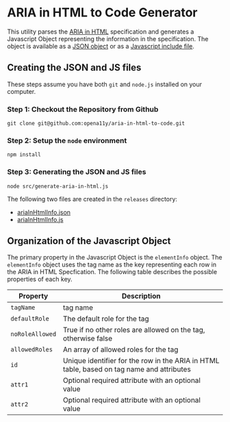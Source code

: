 # ARIA in HTML to Code Generator

This utility parses the [ARIA in HTML](https://www.w3.org/TR/html-aria/) specification and generates a Javascript Object representing the information in the specification.  The object is available as a [JSON object](releases/ariaInHtmlInfo.json) or as a [Javascript include file](releases/ariaInHtmlInfo.js).

## Creating the JSON and JS files

These steps assume you have both `git` and `node.js` installed on your computer.

### Step 1: Checkout the Repository from Github

```git clone git@github.com:opena11y/aria-in-html-to-code.git```

### Step 2: Setup the `node` environment

```npm install```

### Step 3: Generating the JSON and JS files

```node src/generate-aria-in-html.js```

The following two files are created in the `releases` directory:

* [ariaInHtmlInfo.json](releases/ariaInHtmlInfo.js.json)
* [ariaInHtmlInfo.js](releases/ariaInHtmlInfo.js.js)

## Organization of the Javascript Object

The primary property in the Javascript Object is the `elementInfo` object.  The `elementInfo` object uses the tag name as the key representing each row in the ARIA in HTML Specfication.  The following table describes the possible properties of each key.

| Property        | Description  |
|-----------------|---|
| `tagName`       | tag name |
| `defaultRole`   | The default role for the tag  |
| `noRoleAllowed` | True if no other roles are allowed on the tag, otherwise false  |
| `allowedRoles`  | An array of allowed roles for the tag  |
| `id`            | Unique identifier for the row in the ARIA in HTML table, based on tag name and attributes  |
| `attr1`         | Optional required attribute with an optional value |
| `attr2`         | Optional required attribute with an optional value |



